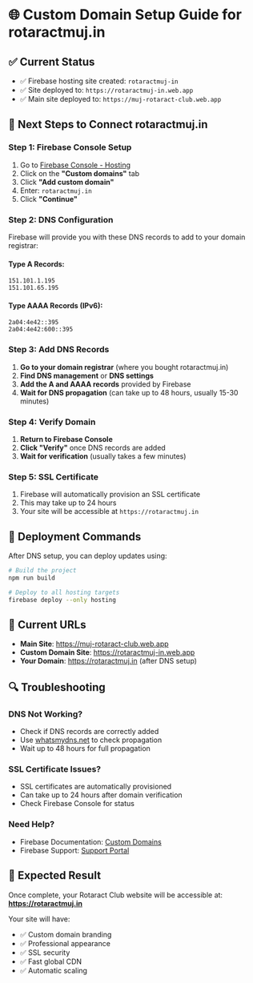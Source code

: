 # 🌐 Custom Domain Setup Guide for rotaractmuj.in

## ✅ **Current Status**
- ✅ Firebase hosting site created: `rotaractmuj-in`
- ✅ Site deployed to: `https://rotaractmuj-in.web.app`
- ✅ Main site deployed to: `https://muj-rotaract-club.web.app`

## 🔧 **Next Steps to Connect rotaractmuj.in**

### **Step 1: Firebase Console Setup**
1. Go to [Firebase Console - Hosting](https://console.firebase.google.com/project/muj-rotaract-club/hosting)
2. Click on the **"Custom domains"** tab
3. Click **"Add custom domain"**
4. Enter: `rotaractmuj.in`
5. Click **"Continue"**

### **Step 2: DNS Configuration**
Firebase will provide you with these DNS records to add to your domain registrar:

#### **Type A Records:**
```
151.101.1.195
151.101.65.195
```

#### **Type AAAA Records (IPv6):**
```
2a04:4e42::395
2a04:4e42:600::395
```

### **Step 3: Add DNS Records**
1. **Go to your domain registrar** (where you bought rotaractmuj.in)
2. **Find DNS management** or **DNS settings**
3. **Add the A and AAAA records** provided by Firebase
4. **Wait for DNS propagation** (can take up to 48 hours, usually 15-30 minutes)

### **Step 4: Verify Domain**
1. **Return to Firebase Console**
2. **Click "Verify"** once DNS records are added
3. **Wait for verification** (usually takes a few minutes)

### **Step 5: SSL Certificate**
1. Firebase will automatically provision an SSL certificate
2. This may take up to 24 hours
3. Your site will be accessible at `https://rotaractmuj.in`

## 🚀 **Deployment Commands**

After DNS setup, you can deploy updates using:

```bash
# Build the project
npm run build

# Deploy to all hosting targets
firebase deploy --only hosting
```

## 📱 **Current URLs**
- **Main Site**: https://muj-rotaract-club.web.app
- **Custom Domain Site**: https://rotaractmuj-in.web.app
- **Your Domain**: https://rotaractmuj.in (after DNS setup)

## 🔍 **Troubleshooting**

### **DNS Not Working?**
- Check if DNS records are correctly added
- Use [whatsmydns.net](https://whatsmydns.net) to check propagation
- Wait up to 48 hours for full propagation

### **SSL Certificate Issues?**
- SSL certificates are automatically provisioned
- Can take up to 24 hours after domain verification
- Check Firebase Console for status

### **Need Help?**
- Firebase Documentation: [Custom Domains](https://firebase.google.com/docs/hosting/custom-domain)
- Firebase Support: [Support Portal](https://firebase.google.com/support)

## 🎯 **Expected Result**
Once complete, your Rotaract Club website will be accessible at:
**https://rotaractmuj.in**

Your site will have:
- ✅ Custom domain branding
- ✅ Professional appearance
- ✅ SSL security
- ✅ Fast global CDN
- ✅ Automatic scaling
